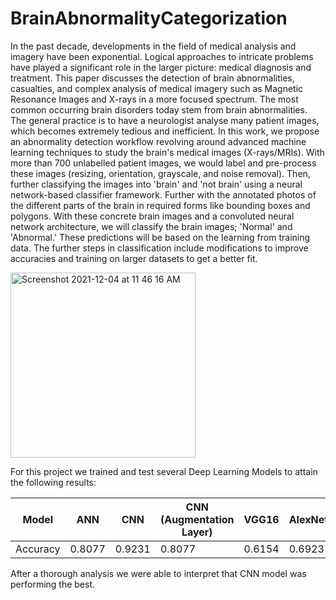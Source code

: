 # BrainAbnormalityCategorization

In the past decade, developments in the field of medical analysis and imagery have been exponential. Logical approaches to intricate problems have played a significant role in the larger picture: medical diagnosis and treatment. This paper discusses the detection of brain abnormalities, casualties, and complex analysis of medical imagery such as Magnetic Resonance Images and X-rays in a more focused spectrum. The most common occurring brain disorders today stem from brain abnormalities. The general practice is to have a neurologist analyse many patient images, which becomes extremely tedious and inefficient. In this work, we propose an abnormality detection workflow revolving around advanced machine learning techniques to study the brain's medical images (X-rays/MRIs).
With more than 700 unlabelled patient images, we would label and pre-process these images (resizing, orientation, grayscale, and noise removal). Then, further classifying the images into 'brain' and 'not brain' using a neural network-based classifier framework. Further with the annotated photos of the different parts of the brain in required forms like bounding boxes and polygons. With these concrete brain images and a convoluted neural network architecture, we will classify the brain images; 'Normal' and 'Abnormal.' These predictions will be based on the learning from training data. The further steps in classification include modifications to improve accuracies and training on larger datasets to get a better fit.

<img width="296" alt="Screenshot 2021-12-04 at 11 46 16 AM" src="https://user-images.githubusercontent.com/52413705/144699862-544dd197-77e2-439d-a71b-0d49567ea037.png">

For this project we trained and test several Deep Learning Models to attain the following results:

Model | ANN | CNN | CNN (Augmentation Layer) | VGG16 | AlexNet
--- | --- | --- | --- |--- |--- 
Accuracy | 0.8077 | 0.9231 | 0.8077 | 0.6154 | 0.6923

After a thorough analysis we were able to interpret that CNN model was performing the best.
